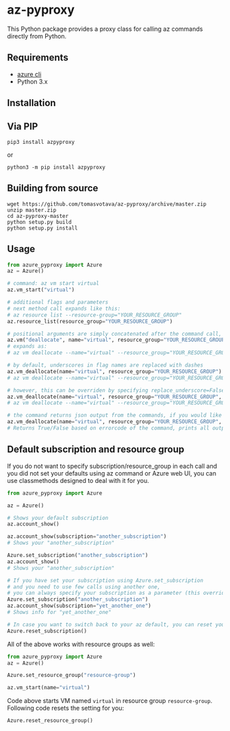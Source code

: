 # az-pyproxy

This Python package provides a proxy class for calling az commands directly from Python.

## Requirements

- [azure cli](https://docs.microsoft.com/en-us/cli/azure/install-azure-cli?view=azure-cli-latest)
- Python 3.x

## Installation

## Via PIP

```console
pip3 install azpyproxy
```

or

```console
python3 -m pip install azpyproxy
```

## Building from source

```console
wget https://github.com/tomasvotava/az-pyproxy/archive/master.zip
unzip master.zip
cd az-pyproxy-master
python setup.py build
python setup.py install
```

## Usage

```python
from azure_pyproxy import Azure
az = Azure()

# command: az vm start virtual
az.vm_start("virtual")

# additional flags and parameters
# next method call expands like this:
# az resource list --resource-group="YOUR_RESOURCE_GROUP"
az.resource_list(resource_group="YOUR_RESOURCE_GROUP")

# positional arguments are simply concatenated after the command call, so commands can be also passed as arguments
az.vm("deallocate", name="virtual", resource_group="YOUR_RESOURCE_GROUP")
# expands as:
# az vm deallocate --name="virtual" --resource_group="YOUR_RESOURCE_GROUP"

# by default, underscores in flag names are replaced with dashes
az.vm_deallocate(name="virtual", resource_group="YOUR_RESOURCE_GROUP")
# az vm deallocate --name="virtual" --resource_group="YOUR_RESOURCE_GROUP"

# however, this can be overriden by specifying replace_underscore=False
az.vm_deallocate(name="virtual", resource_group="YOUR_RESOURCE_GROUP", replace_underscore=False)
# az vm deallocate --name="virtual" --resource_group="YOUR_RESOURCE_GROUP"

# the command returns json output from the commands, if you would like to redirect stdout/stderr/stdin instead, just pass keep_output=True
az.vm_deallocate(name="virtual", resource_group="YOUR_RESOURCE_GROUP", keep_stdout=True)
# Returns True/False based on errorcode of the command, prints all output
```

## Default subscription and resource group

If you do not want to specify subscription/resource_group in each call and you did not set your defaults using az command or Azure web UI, you can use classmethods designed to deal with it for you.

```python
from azure_pyproxy import Azure

az = Azure()

# Shows your default subscription
az.account_show()

az.account_show(subscription="another_subscription")
# Shows your "another_subscription"

Azure.set_subscription("another_subscription")
az.account_show()
# Shows your "another_subscription"

# If you have set your subscription using Azure.set_subscription
# and you need to use few calls using another one,
# you can always specify your subscription as a parameter (this overrides default setting)
Azure.set_subscription("another_subscription")
az.account_show(subscription="yet_another_one")
# Shows info for "yet_another_one"

# In case you want to switch back to your az default, you can reset your subscription:
Azure.reset_subscription()
```

All of the above works with resource groups as well:

```python
from azure_pyproxy import Azure
az = Azure()

Azure.set_resource_group("resource-group")

az.vm_start(name="virtual")
```

Code above starts VM named `virtual` in resource group `resource-group`. Following code resets the setting for you:

```python
Azure.reset_resource_group()
```
